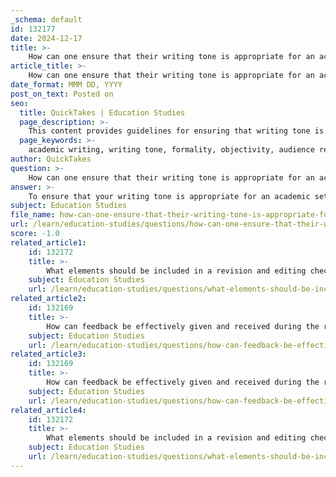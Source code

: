 ```yaml
---
_schema: default
id: 132177
date: 2024-12-17
title: >-
    How can one ensure that their writing tone is appropriate for an academic setting?
article_title: >-
    How can one ensure that their writing tone is appropriate for an academic setting?
date_format: MMM DD, YYYY
post_on_text: Posted on
seo:
  title: QuickTakes | Education Studies
  page_description: >-
    This content provides guidelines for ensuring that writing tone is appropriate for academic settings, focusing on elements like formality, objectivity, respect for the audience, consistency, clarity, engagement, and context awareness.
  page_keywords: >-
    academic writing, writing tone, formality, objectivity, audience respect, consistency, clarity, conciseness, engagement, writing context
author: QuickTakes
question: >-
    How can one ensure that their writing tone is appropriate for an academic setting?
answer: >-
    To ensure that your writing tone is appropriate for an academic setting, consider the following key elements:\n\n1. **Formality**: Academic writing should maintain a formal tone. This means using clear, precise, and objective language. Avoid overly complicated jargon or multisyllabic words that may confuse readers. Instead, aim for clarity while still adhering to the conventions of formal writing.\n\n2. **Objectivity**: Strive to present ideas in an objective manner. This often involves avoiding personal pronouns such as "I," "we," or "our," which can make the writing feel subjective. Instead, focus on the facts and evidence that support your arguments.\n\n3. **Respect for the Audience**: A formal tone conveys credibility and professionalism. It is essential to respect your audience by using language that reflects the seriousness of your work. This includes avoiding casual language and ensuring that your writing is free from personal opinions, bias, and value judgments.\n\n4. **Consistency**: Maintaining a consistent academic tone throughout your paper is crucial. This involves using a range of academic expressions, sentence structures, and subject-specific vocabulary that fit the context and genre of your writing.\n\n5. **Clarity and Conciseness**: While it is important to be formal, your writing should also be comprehensible. Aim for clarity and conciseness to ensure that your ideas are easily understood by your audience. Avoid unnecessary complexity that could detract from your main points.\n\n6. **Engagement**: Academic writing does not have to be dull or boring. You can still engage your readers by using a lively and interesting style while adhering to the formal tone. This balance can enhance the readability of your work.\n\n7. **Awareness of Context**: Different academic assignments may have varying requirements for tone. Be aware of the specific expectations of your audience and the context in which you are writing. For instance, a marketing assignment may allow for a more conversational tone compared to a research paper.\n\nBy focusing on these elements, you can craft an academic tone that is appropriate, effective, and engaging, ultimately enhancing the quality of your writing.
subject: Education Studies
file_name: how-can-one-ensure-that-their-writing-tone-is-appropriate-for-an-academic-setting.md
url: /learn/education-studies/questions/how-can-one-ensure-that-their-writing-tone-is-appropriate-for-an-academic-setting
score: -1.0
related_article1:
    id: 132172
    title: >-
        What elements should be included in a revision and editing checklist for academic papers?
    subject: Education Studies
    url: /learn/education-studies/questions/what-elements-should-be-included-in-a-revision-and-editing-checklist-for-academic-papers
related_article2:
    id: 132169
    title: >-
        How can feedback be effectively given and received during the revision process?
    subject: Education Studies
    url: /learn/education-studies/questions/how-can-feedback-be-effectively-given-and-received-during-the-revision-process
related_article3:
    id: 132169
    title: >-
        How can feedback be effectively given and received during the revision process?
    subject: Education Studies
    url: /learn/education-studies/questions/how-can-feedback-be-effectively-given-and-received-during-the-revision-process
related_article4:
    id: 132172
    title: >-
        What elements should be included in a revision and editing checklist for academic papers?
    subject: Education Studies
    url: /learn/education-studies/questions/what-elements-should-be-included-in-a-revision-and-editing-checklist-for-academic-papers
---
```


&nbsp;